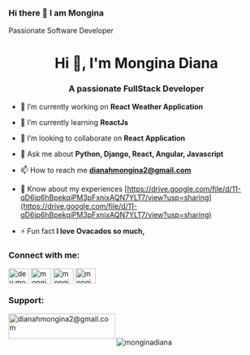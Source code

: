 

### Hi there 👋 I am Mongina
Passionate Software Developer

<!--

Here are some ideas to get you started:

- 🔭 I’m currently working on a Weather Application in React.
- 🌱 I’m currently learning Reactjs.
- 👯 I’m looking to collaborate on Reactjs and Django Projects.
- 🤔 I’m looking for help with FrontEnd .
- 💬 Ask me about Django, Restful API'S, Javascript, Flask, Postgress.
- 📫 How to reach me: dianahmongina2@gmail.com
- 😄 Pronouns: Her/She
- ⚡ Fun fact: I love Mutura with all my heart
-->
<h1 align="center">Hi 👋, I'm Mongina Diana</h1>
<h3 align="center">A passionate FullStack Developer</h3>

- 🔭 I’m currently working on **React Weather Application**

- 🌱 I’m currently learning **ReactJs**

- 👯 I’m looking to collaborate on **React Application**

- 💬 Ask me about **Python, Django, React, Angular, Javascript**

- 📫 How to reach me **dianahmongina2@gmail.com**

- 📄 Know about my experiences [https://drive.google.com/file/d/11-qD6jp6hBpekqiPM3pFxnixAQN7YLT7/view?usp=sharing](https://drive.google.com/file/d/11-qD6jp6hBpekqiPM3pFxnixAQN7YLT7/view?usp=sharing)

- ⚡ Fun fact **I love Ovacados so much,**

<h3 align="left">Connect with me:</h3>
<p align="left">
<a href="https://dev.to/dev.mongina" target="blank"><img align="center" src="https://raw.githubusercontent.com/rahuldkjain/github-profile-readme-generator/master/src/images/icons/Social/devto.svg" alt="dev.mongina" height="30" width="40" /></a>
<a href="https://twitter.com/monginadiana" target="blank"><img align="center" src="https://raw.githubusercontent.com/rahuldkjain/github-profile-readme-generator/master/src/images/icons/Social/twitter.svg" alt="monginadiana" height="30" width="40" /></a>
<a href="https://linkedin.com/in/monginadiana" target="blank"><img align="center" src="https://raw.githubusercontent.com/rahuldkjain/github-profile-readme-generator/master/src/images/icons/Social/linked-in-alt.svg" alt="monginadiana" height="30" width="40" /></a>
<a href="https://instagram.com/monginadee" target="blank"><img align="center" src="https://raw.githubusercontent.com/rahuldkjain/github-profile-readme-generator/master/src/images/icons/Social/instagram.svg" alt="monginadee" height="30" width="40" /></a>
</p>

<h3 align="left">Support:</h3>
<p><a href="https://www.buymeacoffee.com/dianahmongina2@gmail.com"> <img align="left" src="https://cdn.buymeacoffee.com/buttons/v2/default-yellow.png" height="50" width="210" alt="dianahmongina2@gmail.com" /></a></p><br><br>

<p><img align="center" src="https://github-readme-streak-stats.herokuapp.com/?user=monginadiana&" alt="monginadiana" /></p>

